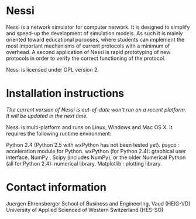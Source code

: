 Nessi
=====
Nessi is a network simulator for computer network. It is designed to simplify and speed-up the development of simulation models. As such it is mainly oriented toward educational purposes, where students can implement the most important mechanisms of current protocols with a minimum of overhead. A second application of Nessi is rapid prototyping of new protocols in order to verify the correct functioning of the protocol.

Nessi is licensed under GPL version 2.


Installation instructions
=========================
*The current version of Nessi is out-of-date won't run on a recent platform. It will be updated in the next time.*

Nessi is multi-platform and runs on Linux, Windows and Mac OS X.
It requires the following runtime environment:

Python 2.4 (Python 2.5 with wxPython has not been tested yet).
psyco : acceleration module for Python.
wxPython (for Python 2.4): graphical user interface.
NumPy , Scipy (includes NumPy), or the older Numerical Python (all for Python 2.4): numerical library.
Matplotlib : plotting library.


Contact information
===================
Juergen Ehrensberger
School of Business and Engineering, Vaud (HEIG-VD)
University of Applied Scienced of Western Switzerland (HES-SO)


